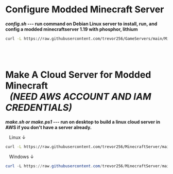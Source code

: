 # Configure Modded Minecraft Server
 
***config.sh* --- run command on Debian Linux server to install, run, and config a modded minecraftserver 1.19 with phosphor, lithium**
``` bash
curl -L https://raw.githubusercontent.com/trevor256/GameServers/main/Minecraft/config.sh | sudo bash
```

<br/><br/>
# Make A Cloud Server for Modded Minecraft <br/> &nbsp;&nbsp;*(NEED AWS ACCOUNT AND IAM CREDENTIALS)* 
***make.sh or make.ps1* --- run on desktop to build a linux cloud server in AWS if you don't have a server already.**



&nbsp;&nbsp;&nbsp;Linux ↓
``` bash
curl -L https://raw.githubusercontent.com/trevor256/MinecraftServer/main/make.sh | sudo bash
```
&nbsp;&nbsp;&nbsp;Windows ↓
``` powershell
curl -L https://raw.githubusercontent.com/trevor256/MinecraftServer/main/make.ps1 | sudo bash
```
